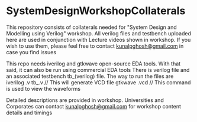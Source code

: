 # SystemDesignWorkshopCollaterals

This repository consists of collaterals needed for "System Design and Modelling using Verilog" workshop. All verilog files and testbench uploaded here are used in conjunction with Lecture videos shown in workshop. If you wish to use them, please feel free to contact kunalpghosh@gmail.com in case you find issues

This repo needs iverilog and gtkwave open-source EDA tools. With that said, it can also be run using commercial EDA tools
There is verilog file and an associated testbench tb_(verilog) file. The way to run the files are
iverilog <verilog>.v tb_<verilog>.v  // This will generate VCD file 
gtkwave <verilog>.vcd // This command is used to view the waveforms

Detailed descriptions are provided in workshop. 
Universities and Corporates can contact kunalpghosh@gmail.com for workshop content details and timings
